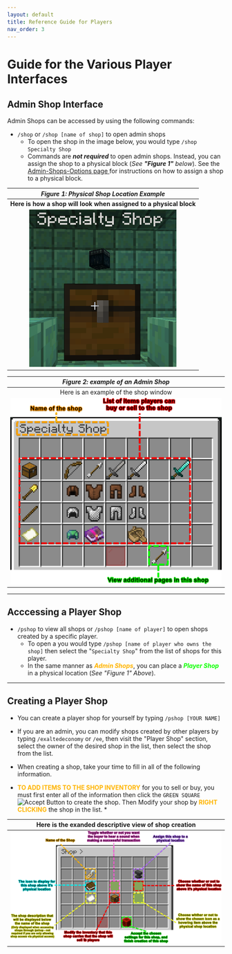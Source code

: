 ```yaml
---
layout: default
title: Reference Guide for Players
nav_order: 3
---
```

# Guide for the Various Player Interfaces

## Admin Shop Interface

Admin Shops can be accessed by using the following commands:

* `/shop` or `/shop [name of shop]` to open admin shops
    * To open the shop in the image below, you would type `/shop Specialty Shop`
    * Commands are ***not required*** to open admin shops. Instead, you can assign the shop to a physical block (*See **"Figure 1"** below*). See the [Admin-Shops-Options page ](https://jowcey.github.io/ExaltedEconomyWiki/Admin-Shops-Options/)for instructions on how to assign a shop to a physical block.

| *Figure 1: Physical Shop Location Example* |
| :---: |
| **Here is how a shop will look when assigned to a physical block**  |
| ![Shop Physical Location](img/shopphysicallocation.png?raw=true) |

| *Figure 2: example of an Admin Shop* |
| :---:| 
| Here is an example of the shop window|
|![Player Shop Blowup Image](img/playerinterface_01.png?raw=true)|

---

## Acccessing a Player Shop

* `/pshop` to view all shops or `/pshop [name of player]` to open shops created by a specific player.
  * To open a you would type `/pshop [name of player who owns the shop]` then select the "`Specialty Shop`" from the list of shops for this player.
  * In the same manner as <span style="color: #FFB400">***Admin Shops***</span>, you can place a <span style="color: #0CFF00">***Player Shop***</span> in a physical location (*See "Figure 1" Above*).

---

## Creating a Player Shop

* You can create a player shop for yourself by typing `/pshop [YOUR NAME]`
* If you are an admin, you can modify shops created by other players by typing `/exaltedeconomy` or `/ee`, then visit the "Player Shop" section, select the owner of the desired shop in the list, then select the shop from the list.

* When creating a shop, take your time to fill in all of the following information.
*  <span style="color: #FFB400">**TO ADD ITEMS TO THE SHOP INVENTORY**</span> for you to sell or buy, you must first enter all of the information then click the `GREEN SQUARE` ![Accept Button](https://github.com/sammikinsrox/Rendered-Minecraft-Icons/blob/main/img/30px/png/Block_of_Emerald_JE4_BE3.png?raw=true) to create the shop. Then Modify your shop by <span style="color: #FFB400">**RIGHT CLICKING**</span> the shop in the list.
   *  

| Here is the exanded descriptive view of shop creation |
| :---: |
| ![Player Shop Creation Example](img/playerinterface_04.png)